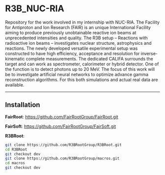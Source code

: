 # R3B_NUC-RIA
Repository for the work involved in my internship with NUC-RIA.
The Facility for Antiproton and Ion Research (FAIR) is an unique International Facility aiming to produce previously unobtainable reactive ion beams at unprecedented intensities and quality. 
The R3B setup – Reactions with radioactive ion beams – investigates nuclear structure, astrophysics and reactions. 
The newly developed versatile experimental setup was constructed to have high efficiency, acceptance and resolution for inverse- kinematic complete measurements. 
The dedicated CALIFA surrounds the target and can work as spectrometer, calorimeter or hybrid detector. One of the function is to detect photons up to 20 MeV. 
The focus of this work will be to investigate artificial neural networks to optimize advance gamma reconstruction algorithms. For this both simulations and actual real data are available.

-----
## Installation
**FairRoot**: https://github.com/FairRootGroup/FairRoot.git

**FairSoft**: https://github.com/FairRootGroup/FairSoft.git


**R3BRoot**:
```bash
git clone https://github.com/R3BRootGroup/R3BRoot.git
cd R3BRoot
git checkout dev
git clone https://github.com/R3BRootGroup/macros.git
cd macros
git checkout dev
```
